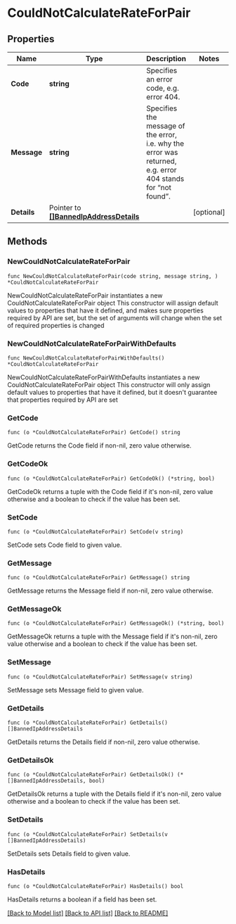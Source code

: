 # CouldNotCalculateRateForPair

## Properties

Name | Type | Description | Notes
------------ | ------------- | ------------- | -------------
**Code** | **string** | Specifies an error code, e.g. error 404. | 
**Message** | **string** | Specifies the message of the error, i.e. why the error was returned, e.g. error 404 stands for “not found”. | 
**Details** | Pointer to [**[]BannedIpAddressDetails**](BannedIpAddressDetails.md) |  | [optional] 

## Methods

### NewCouldNotCalculateRateForPair

`func NewCouldNotCalculateRateForPair(code string, message string, ) *CouldNotCalculateRateForPair`

NewCouldNotCalculateRateForPair instantiates a new CouldNotCalculateRateForPair object
This constructor will assign default values to properties that have it defined,
and makes sure properties required by API are set, but the set of arguments
will change when the set of required properties is changed

### NewCouldNotCalculateRateForPairWithDefaults

`func NewCouldNotCalculateRateForPairWithDefaults() *CouldNotCalculateRateForPair`

NewCouldNotCalculateRateForPairWithDefaults instantiates a new CouldNotCalculateRateForPair object
This constructor will only assign default values to properties that have it defined,
but it doesn't guarantee that properties required by API are set

### GetCode

`func (o *CouldNotCalculateRateForPair) GetCode() string`

GetCode returns the Code field if non-nil, zero value otherwise.

### GetCodeOk

`func (o *CouldNotCalculateRateForPair) GetCodeOk() (*string, bool)`

GetCodeOk returns a tuple with the Code field if it's non-nil, zero value otherwise
and a boolean to check if the value has been set.

### SetCode

`func (o *CouldNotCalculateRateForPair) SetCode(v string)`

SetCode sets Code field to given value.


### GetMessage

`func (o *CouldNotCalculateRateForPair) GetMessage() string`

GetMessage returns the Message field if non-nil, zero value otherwise.

### GetMessageOk

`func (o *CouldNotCalculateRateForPair) GetMessageOk() (*string, bool)`

GetMessageOk returns a tuple with the Message field if it's non-nil, zero value otherwise
and a boolean to check if the value has been set.

### SetMessage

`func (o *CouldNotCalculateRateForPair) SetMessage(v string)`

SetMessage sets Message field to given value.


### GetDetails

`func (o *CouldNotCalculateRateForPair) GetDetails() []BannedIpAddressDetails`

GetDetails returns the Details field if non-nil, zero value otherwise.

### GetDetailsOk

`func (o *CouldNotCalculateRateForPair) GetDetailsOk() (*[]BannedIpAddressDetails, bool)`

GetDetailsOk returns a tuple with the Details field if it's non-nil, zero value otherwise
and a boolean to check if the value has been set.

### SetDetails

`func (o *CouldNotCalculateRateForPair) SetDetails(v []BannedIpAddressDetails)`

SetDetails sets Details field to given value.

### HasDetails

`func (o *CouldNotCalculateRateForPair) HasDetails() bool`

HasDetails returns a boolean if a field has been set.


[[Back to Model list]](../README.md#documentation-for-models) [[Back to API list]](../README.md#documentation-for-api-endpoints) [[Back to README]](../README.md)


